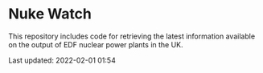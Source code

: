 # Nuke Watch

This repository includes code for retrieving the latest information available on the output of EDF nuclear power plants in the UK.

Last updated: 2022-02-01 01:54